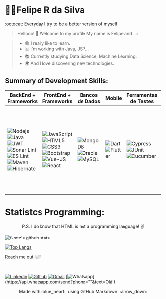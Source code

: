 

# 👨‍💻Felipe R da Silva

:octocat: Everyday I try to be a better version of myself


> Hellooo! 👋 Welcome to my profile
My name is Felipe and ...:

 > - 😄 I really like to learn. 
 > - 📊 I'm working with Java, JSP...
 > - 📚 Currently studying Data Science, Machine Learning. 
 > - 🌍 And I love discovering new technologies. 


## Summary of Development Skills:

BackEnd + Frameworks   | FrontEnd + Frameworks|Bancos de Dados |Mobile |Ferramentas de Testes |Tools  | Services 
--------- | ---------|----------------|----------------------|-------|-------|---------
 ![Nodejs](https://img.shields.io/badge/-Nodejs-339933?style=flat-square&logo=node-dot-js&logoColor=white)![Java](https://img.shields.io/badge/-Java-007396?style=flat-square&logo=java)![JWT](https://img.shields.io/badge/-JWT-red?style=flat-square&logo=jsonwebtokens)![Sonar Lint](https://img.shields.io/badge/-Sonar_Lint-red?style=flat-square&logo=sonarlint)![ES Lint](https://img.shields.io/badge/-ES_Lint-darkblue?style=flat-square&logo=eslint)![Maven](https://img.shields.io/badge/-Maven-purple?style=flat-square&logo=apachemaven)![Hibernate](https://img.shields.io/badge/-Hibernate-grey?style=flat-square&logo=hibernate)|![JavaScript](https://img.shields.io/badge/-JavaScript-black?style=flat-square&logo=javascript)![HTML5](https://img.shields.io/badge/-HTML5-E34F26?style=flat-square&logo=html5&logoColor=white)![CSS3](https://img.shields.io/badge/-CSS3-1572B6?style=flat-square&logo=css3)![Bootstrap](https://img.shields.io/badge/-Bootstrap-563D7C?style=flat-square&logo=bootstrap)![Vue-JS](https://img.shields.io/badge/-VueJS-black?style=flat-square&logo=vue-dot-js&logoColor=4FC08D)![React](https://img.shields.io/badge/-React-darkblue?style=flat-square&logo=React)| ![MongoDB](https://img.shields.io/badge/-MongoDB-black?style=flat-square&logo=mongodb)![Oracle](https://img.shields.io/badge/-Oracle_DB-red?style=flat-square&logo=oracle)![MySQL](https://img.shields.io/badge/-MySQL-4479A1?style=flat-square&logo=mysql&logoColor=white)|![Dart](https://img.shields.io/badge/-Dart-black?style=flat-square&logo=dart)![Flutter](https://img.shields.io/badge/-Flutter-black?style=flat-square&logo=flutter&logoColor=blue)|![Cypress](https://img.shields.io/badge/-Cypress-black?style=flat-square&logo=cypress)![JUnit](https://img.shields.io/badge/-JUnit-red?style=flat-square&logo=junit) ![Cucumber](https://img.shields.io/badge/-Cucumber-white?style=flat-square&logo=cucumber)|![Spring](https://img.shields.io/badge/-Spring-6DB33F?style=flat-square&logo=spring&logoColor=white)![PostMan](https://img.shields.io/badge/-Postman-black?style=flat-square&logo=postman)![Jira](https://img.shields.io/badge/-Jira-blue?style=flat-square&logo=jira)![Trello](https://img.shields.io/badge/-Trello-blue?style=flat-square&logo=trello)![Eclipse](https://img.shields.io/badge/-Eclipse-2C2255?style=flat-square&logo=eclipse&logoColor=white)![VSCode](https://img.shields.io/badge/-VSCode-007ACC?style=flat-square&logo=visual-studio-code&logoColor=white)![Git](https://img.shields.io/badge/-Git-black?style=flat-square&logo=git)![Git Lab](https://img.shields.io/badge/-Git_Lab-orange?style=flat-square&logo=gitlab)![GitHub](https://img.shields.io/badge/-GitHub-181717?style=flat-square&logo=github)|[![Gmail Badge](https://img.shields.io/badge/-Gmail-c14438?style=flat-square&logo=Gmail&logoColor=white&link=mailto:felipe.rs.dev@gmail.com)](mailto:felipe.rs.dev@gmail.com/)![Twilio](https://img.shields.io/badge/-Twilio-white?style=flat-square&logo=twilio)![Firebase](https://img.shields.io/badge/-Firebase-white?style=flat-square&logo=firebase)![Trello](https://img.shields.io/badge/-Trello-blue?style=flat-square&logo=trello)

[comment]: <> (## Summary of Data Science Skills:)




# Statistcs Programming:

<p align="center"> P.S. I do know that HTML is not a programming language! ✌️ </p>

![f-mtz's github stats](https://github-readme-stats.vercel.app/api?username=f-mtz&show_icons=true&theme=tokyonight)

[![Top Langs](https://github-readme-stats.vercel.app/api/top-langs/?username=f-mtz)](https://github.com/f-mtz/github-readme-stats)


<p align="left">
Reach me out 👇🏼
</p>
<br>


[![Linkedin](https://img.shields.io/badge/-LinkedIn-blue?style=flat-square&logo=Linkedin&logoColor=white&link=https://www.linkedin.com/in/felipe-ribeiro-1a9b471a0/)](https://www.linkedin.com/in/felipe-ribeiro-1a9b471a0/)
[![Github](https://img.shields.io/badge/-Github-000?style=flat-square&logo=Github&logoColor=white&link=https://github.com/f-mtz)](https://github.com/f-mtz)
[![Gmail](https://img.shields.io/badge/-Gmail-c14438?style=flat-square&logo=Gmail&logoColor=white&link=mailto:felipe.rs.dev@gmail.com)](mailto:felipe.rs.dev@gmail.com/)
[![Whatsapp](https://img.shields.io/badge/-Whatsapp-4CA143?style=flat-square&labelColor=4CA143&logo=whatsapp&logoColor=white&link=https://api.whatsapp.com/send?phone=""&text=Olá!)](https://api.whatsapp.com/send?phone=""&text=Olá!)




<p align="center">
  Made with :blue_heart: &nbsp;using GitHub Markdown &nbsp;:arrow_down:
</p>



<!--

![Dart](https://img.shields.io/badge/-Dart-black?style=flat-square&logo=dart)![Flutter](https://img.shields.io/badge/-Flutter-black?style=flat-square&logo=flutter&logoColor=blue)|


[![Instagram Badge](https://img.shields.io/badge/-Instagram-violet?style=flat-square&logo=Instagram&logoColor=white&link=https://www.instagram.com/x/)](https://www.instagram.com/x/) 
-->
<!-- 
[![Youtube Badge](https://img.shields.io/badge/-Youtube-FF0000?style=flat-square&labelColor=FF0000&logo=youtube&logoColor=white&link=https://PUT THE LINK YOUR CHANNEL HERE)](https://PUT THE LINK YOUR CHANNEL HERE TOO) 


  [![Github Stats By Anurag](https://github.com/f-mtz.vercel.app/api?username=quadrified&show_icons=true&title_color=fff&icon_color=79ff97&text_color=9f9f9f&bg_color=151515)](https://github.com/f-mtz/github-readme)
 [![Telegram Badge](https://img.shields.io/badge/-Telegram-1ca0f1?style=flat-square&labelColor=1ca0f1&logo=telegram&logoColor=white&link=https://t.me/wesleyosantos91)](https://t.me/wesleyosantos91)
  
<p align="center"> 
  <i> Let's connect and chat! :incoming_envelope: </i>
</p>

<p align="center">
  <a href="https://www.linkedin.com/in/quadrified"><img src="https://github.com/Quadrified/Quadrified/blob/master/assets/my_svgs/linkedin.svg" width="30px" alt="LinkedIn"></a> &nbsp; &nbsp;
  <a href="https://instagram.com/quadrified"><img src="https://github.com/Quadrified/Quadrified/blob/master/assets/my_svgs/instagram.svg" width="30px" alt="Instagram"></a> &nbsp; &nbsp;
  <a href="https://twitter.com/quadrified"><img src="https://github.com/Quadrified/Quadrified/blob/master/assets/my_svgs/twitter.svg" width="30px" alt="Twitter">     </a> &nbsp; &nbsp;
  <a href="https://api.whatsapp.com/send?phone=+917330770559"><img src="https://github.com/Quadrified/Quadrified/blob/master/assets/my_svgs/whatsapp.svg" width="30px" alt="Whatsapp"></a> &nbsp; &nbsp;
  <a href="https://t.me/quadrified"><img src="https://github.com/Quadrified/Quadrified/blob/master/assets/my_svgs/telegram.svg" width="30px" alt="Telegram"></a> &nbsp; &nbsp;
</p
 
 ![](https://img.shields.io/badge/-Thymeleaf-005F0f?style=flat-square&logo=thymeleaf)
![](https://img.shields.io/badge/-Graphql-E10098?style=flat-square&logo=graphql)
  


![Sass](https://img.shields.io/badge/-Sass-CC6699?style=flat-square&logo=sass&logoColor=white)

![TypeScript](https://img.shields.io/badge/-TypeScript-007ACC?style=flat-square&logo=typescript)
![Angular](https://img.shields.io/badge/-Angular-DD0031?style=flat-square&logo=angular)
![Sencha](https://img.shields.io/badge/-Sencha-86BC40?style=flat-square&logo=sencha&logoColor=white)
![Ionic](https://img.shields.io/badge/-Ionic-3880FF?style=flat-square&logo=ionic&logoColor=white)
![NestJS](https://img.shields.io/badge/-NestJS-E0234E?style=flat-square&logo=nestjs&logoColor=white)
![Microsoft SQL Server](https://img.shields.io/badge/-SQL%20Server-CC2927?style=flat-square&logo=microsoft-sql-server&logoColor=white)

![Docker](https://img.shields.io/badge/-Docker-2496ED?style=flat-square&logo=docker&logoColor=white)
![Microsoft Azure](https://img.shields.io/badge/Microsoft%20Azure-0089D6?style=flat-square&logo=microsoft-azure&logoColor=white)


![Java](https://img.shields.io/badge/-Java-007396?style=flat-square&logo=java)
![Spring](https://img.shields.io/badge/-Spring-6DB33F?style=flat-square&logo=spring&logoColor=white)
![JavaScript](https://img.shields.io/badge/-JavaScript-black?style=flat-square&logo=javascript)
![Nodejs](https://img.shields.io/badge/-Nodejs-339933?style=flat-square&logo=Node.js&logoColor=white)
![HTML5](https://img.shields.io/badge/-HTML5-E34F26?style=flat-square&logo=html5&logoColor=white)
![CSS3](https://img.shields.io/badge/-CSS3-1572B6?style=flat-square&logo=css3)
![Sass](https://img.shields.io/badge/-Sass-CC6699?style=flat-square&logo=sass&logoColor=white)
![Bootstrap](https://img.shields.io/badge/-Bootstrap-563D7C?style=flat-square&logo=bootstrap)
![TypeScript](https://img.shields.io/badge/-TypeScript-007ACC?style=flat-square&logo=typescript)
![Angular](https://img.shields.io/badge/-Angular-DD0031?style=flat-square&logo=angular)
![Sencha](https://img.shields.io/badge/-Sencha-86BC40?style=flat-square&logo=sencha&logoColor=white)
![Ionic](https://img.shields.io/badge/-Ionic-3880FF?style=flat-square&logo=ionic&logoColor=white)
![NestJS](https://img.shields.io/badge/-NestJS-E0234E?style=flat-square&logo=nestjs&logoColor=white)
![Microsoft SQL Server](https://img.shields.io/badge/-SQL%20Server-CC2927?style=flat-square&logo=microsoft-sql-server&logoColor=white)
![MongoDB](https://img.shields.io/badge/-MongoDB-black?style=flat-square&logo=mongodb)
![MySQL](https://img.shields.io/badge/-MySQL-4479A1?style=flat-square&logo=mysql&logoColor=white)
![Docker](https://img.shields.io/badge/-Docker-2496ED?style=flat-square&logo=docker&logoColor=white)
![Microsoft Azure](https://img.shields.io/badge/Microsoft%20Azure-0089D6?style=flat-square&logo=microsoft-azure&logoColor=white)
![Google Cloud](https://img.shields.io/badge/Google%20Cloud-4285F4?style=flat-square&logo=google-cloud&logoColor=white)
![Firebase](https://img.shields.io/badge/Firebase-FFCA28?style=flat-square&logo=firebase&logoColor=white)
![Oracle Cloud](https://img.shields.io/badge/Oracle%20Cloud-F80000?style=flat-square&logo=oracle&logoColor=white)
![Git](https://img.shields.io/badge/-Git-black?style=flat-square&logo=git)
![GitHub](https://img.shields.io/badge/-GitHub-181717?style=flat-square&logo=github)
![BitBucket](https://img.shields.io/badge/-BitBucket-darkblue?style=flat-square&logo=bitbucket)
![JIRA](https://img.shields.io/badge/-JIRA-0052CC?style=flat-square&logo=jira)
![JFrog](https://img.shields.io/badge/-JFrog-41BF47?style=flat-square&logo=jfrog&logoColor=white)
![IntelliJ](https://img.shields.io/badge/-IntelliJ%20IDEA-black?style=flat-square&logo=intellij-idea&logoColor=white)
![Eclipse](https://img.shields.io/badge/-Eclipse-2C2255?style=flat-square&logo=eclipse&logoColor=white)
![VSCode](https://img.shields.io/badge/-VSCode-007ACC?style=flat-square&logo=visual-studio-code&logoColor=white)
![discord](https://img.shields.io/badge/dynamic/json?style=flat-square&logo=discord)

![Team Viewer](https://img.shields.io/badge/-TeamViewer-white?style=flat-square&logo=teamviewer)
![Microsoft Teams](https://img.shields.io/badge/-Microsoft_Teams-black?style=flat-square&logo=microsoftteams)
![Any Desk](https://img.shields.io/badge/-AnyDesk-orange?style=flat-square&logo=anydesk)

![Python](https://img.shields.io/badge/-Python-yellow?style=flat-square&logo=python)
![Kubernetes](https://img.shields.io/badge/-Kubernetes-white?style=flat-square&logo=kubernetes)
![Docker](https://img.shields.io/badge/-Docker-white?style=flat-square&logo=docker)

![Jenkins](https://img.shields.io/badge/-Jenkins-white?style=flat-square&logo=jenkins)

![Sublime Text](https://img.shields.io/badge/-Sublime_Text-white?style=flat-square&logo=sublimetext)

![Tomcat](https://img.shields.io/badge/-Tomcat-white?style=flat-square&logo=apachetomcat)
![Selenium](https://img.shields.io/badge/-Selenium-white?style=flat-square&logo=selenium)

![Ubuntu](https://img.shields.io/badge/-Ubuntu-white?style=flat-square&logo=ubuntu)

![TypeScript](https://img.shields.io/badge/-TypeScript-white?style=flat-square&logo=typescript)

![MS Word](https://img.shields.io/badge/-Microsoft_Word-white?style=flat-square&logo=microsoftword)
![Power Point](https://img.shields.io/badge/-Power_Point-white?style=flat-square&logo=microsoftpowerpoint)
![Excel](https://img.shields.io/badge/-Excel-white?style=flat-square&logo=microsoftexcel)

![Angular JS](https://img.shields.io/badge/-Angular_JS-white?style=flat-square&logo=angularjs)
![Angular](https://img.shields.io/badge/-Angular-white?style=flat-square&logo=angular)
![Vuetify](https://img.shields.io/badge/-Vuetify-white?style=flat-square&logo=vuetify)
![Selenium](https://img.shields.io/badge/-Selenium-white?style=flat-square&logo=selenium)
![Babel](https://img.shields.io/badge/-Babel-white?style=flat-square&logo=babel)
![JQuery](https://img.shields.io/badge/-JQuery-white?style=flat-square&logo=jquery)

![CSS3](https://img.shields.io/badge/-CSS3-white?style=flat-square&logo=css3)
![HTML5](https://img.shields.io/badge/-HTML-white?style=flat-square&logo=html5)
![React](https://img.shields.io/badge/-React-white?style=flat-square&logo=react)
![Vue JS](https://img.shields.io/badge/-Vue.JS-white?style=flat-square&logo=vue-dot-js)
![Spring](https://img.shields.io/badge/-Spring-white?style=flat-square&logo=spring)




OLD VERSION
<p align="left">
<img src="https://github.com/f-mtz/portifolio_resources/blob/master/icons/original-size/java.jpg" height="40px"> 
<img src="https://github.com/f-mtz/portifolio_resources/blob/master/icons/jwt.png" height="40px"> 
</p>

<p align="left">
<img src="https://github.com/f-mtz/portifolio_resources/blob/master/icons/original-size/vuejs.jpg"  height="40px"> 
<img src="https://github.com/f-mtz/portifolio_resources/blob/master/icons/original-size/js.jpg"  height="40px"> 
<img src="https://github.com/f-mtz/portifolio_resources/blob/master/icons/original-size/bootstrap.png"  height="40px">
</p>
-->

